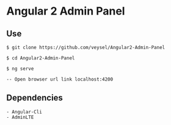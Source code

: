 # Angular 2 Admin Panel

## Use

```
$ git clone https://github.com/veysel/Angular2-Admin-Panel

$ cd Angular2-Admin-Panel

$ ng serve

-- Open browser url link localhost:4200
```

## Dependencies

```
- Angular-Cli
- AdminLTE
```